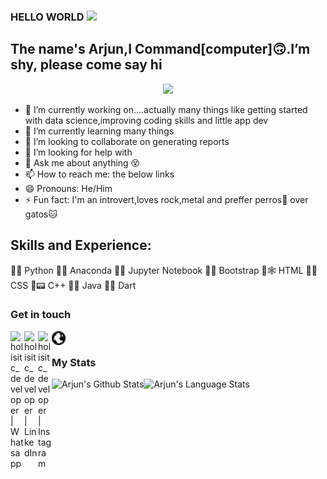 ### HELLO WORLD <img src="https://media.giphy.com/media/hvRJCLFzcasrR4ia7z/giphy.gif" width="20px">
## The name's Arjun,I Command[computer]🙃.I’m shy, please come say hi

<p align="center">
  <img src="https://mir-s3-cdn-cf.behance.net/project_modules/disp/fb895727075137.5635f8ee187e2.gif" width=300>
</p>  

- 🔭 I’m currently working on....actually many things like getting started with data science,improving coding skills and little app dev
- 🌱 I’m currently learning many things
- 👯 I’m looking to collaborate on generating reports
- 🤔 I’m looking for help with 
- 💬 Ask me about anything 😵
- 📫 How to reach me: the below links
- 😄 Pronouns: He/Him
- ⚡ Fun fact: I'm an introvert,loves rock,metal and preffer perros🐶 over gatos🐱

## Skills and Experience:
📌🐍 Python
📌🐍 Anaconda
📌📓 Jupyter Notebook
📌🥾 Bootstrap
📌🕸️ HTML
📌🎨 CSS
📌📟 C++
📌📜 Java
📌🎯 Dart
<br />
### Get in touch

[<img align="left" alt="holisitc_developer | Whatsapp" width="22px" src="https://cdn.jsdelivr.net/npm/simple-icons@v3/icons/whatsapp.svg" />][whatsapp]
[<img align="left" alt="holisitc_developer | LinkedIn" width="22px" src="https://cdn.jsdelivr.net/npm/simple-icons@v3/icons/linkedin.svg" />][linkedin]
[<img align="left" alt="holisitc_developer | Instagram" width="22px" src="https://cdn.jsdelivr.net/npm/simple-icons@v3/icons/instagram.svg" />][instagram]
[<img align="left" alt="holisitc_developer" width="22px" src="https://raw.githubusercontent.com/iconic/open-iconic/master/svg/globe.svg" />][blog]

<br />

### My Stats

<img align="left" alt="Arjun's Github Stats" src="https://github-readme-stats.vercel.app/api?username=Arjun-K-S&theme=vue&show_icons=true&hide_border=true&include_all_commits=true&count_private=true" />

<img align="left" alt="Arjun's Language Stats" src="https://github-readme-stats.vercel.app/api/top-langs/?username=Arjun-K-S&langs_count=8&layout=compact&hide=html%22&hide_border=true&theme=vue" />

<br />
<br />


[whatsapp]: https://wa.me/916235552230/
[blog]: https://arjunksivadas.wordpress.com/
[instagram]: https://www.instagram.com/_lost_in_yesterday_/
[linkedin]: https://www.linkedin.com/in/arjun-k-s-02a7b2182
